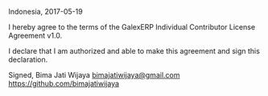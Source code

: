 Indonesia, 2017-05-19

I hereby agree to the terms of the GalexERP Individual Contributor License
Agreement v1.0.

I declare that I am authorized and able to make this agreement and sign this
declaration.

Signed,
Bima Jati Wijaya bimajatiwijaya@gmail.com https://github.com/bimajatiwijaya

